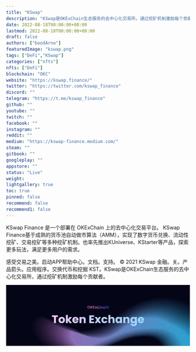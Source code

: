 ```yaml
---
title: "KSwap"
description: "KSwap是OKExChain生态服务的去中心化交易所，通过挖矿机制激励每个贡献者。"
date: 2022-08-18T00:00:00+08:00
lastmod: 2022-08-18T00:00:00+08:00
draft: false
authors: ["boodArno"]
featuredImage: "kswap.png"
tags: ["DeFi","KSwap"]
categories: ["nfts"]
nfts: ["DeFi"]
blockchain: "OKC"
website: "https://kswap.finance/"
twitter: "https://twitter.com/kswap_finance"
discord: ""
telegram: "https://t.me/kswap_finance"
github: ""
youtube: ""
twitch: ""
facebook: ""
instagram: ""
reddit: ""
medium: "https://kswap-finance.medium.com/"
steam: ""
gitbook: ""
googleplay: ""
appstore: ""
status: "Live"
weight: 
lightgallery: true
toc: true
pinned: false
recommend: false
recommend1: false
---
```


KSwap Finance 是一个部署在 OKExChain 上的去中心化交易平台。 KSwap Finance基于成熟的货币池自动做市算法（AMM），实现了数字货币兑换、流动性挖矿、交易挖矿等多种挖矿机制。也率先推出KUniverse、KStarter等产品，探索更多玩法，满足更多用户的需求。

感受交易之美。启动APP帮助中心。文档。支持。 © 2021 KSwap 金融。关。产品箭头。应用程序。交换代币和挖掘 KST。KSwap是OKExChain生态服务的去中心化交易所，通过挖矿机制激励每个贡献者。



![1500x500](1500x500.jpg)